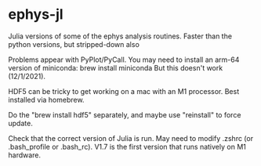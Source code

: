 # ephys-jl

Julia versions of some of the ephys analysis routines. Faster than the python versions, but
stripped-down also

Problems appear with PyPlot/PyCall. 
You may need to install an arm-64 version of miniconda:
brew install miniconda
But this doesn't work (12/1/2021). 


HDF5 can be tricky to get working on a mac with an M1 processor. Best installed via
homebrew. 

Do the "brew install hdf5" separately, and maybe use "reinstall" to force update.

Check that the correct version of Julia is run. May need to modify .zshrc (or .bash_profile or .bash_rc).
V1.7 is the first version that runs natively on M1 hardware.



